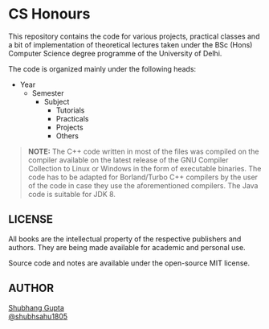 # CS Honours

This repository contains the code for various projects, practical classes and a bit of implementation of theoretical lectures taken under the BSc (Hons) Computer Science degree programme of the University of Delhi.

The code is organized mainly under the following heads:

* Year
  * Semester
    * Subject
      * Tutorials
      * Practicals
      * Projects
      * Others

> **NOTE:** The C++ code written in most of the files was compiled on the compiler available on the latest release of the GNU Compiler Collection to Linux or Windows in the form of executable binaries. The code has to be adapted for Borland/Turbo C++ compilers by the user of the code in case they use the aforementioned compilers. The Java code is suitable for JDK 8.

## LICENSE

All books are the intellectual property of the respective publishers and authors. They are being made available for academic and personal use.

Source code and notes are available under the open-source MIT license.

## AUTHOR

[Shubhang Gupta](https://jarvis-1805.github.io/)\
[@shubhsahu1805](mailto:shubhsahu1805@gmail.com)
